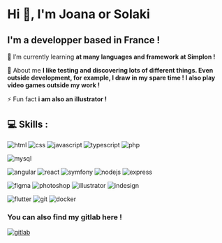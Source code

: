 # Hi 👋, I'm Joana or Solaki
## I'm a developper based in France !

🌱 I’m currently learning **at many languages and framework at Simplon !**

💬 About me **I like testing and discovering lots of different things. Even outside development, for example, I draw in my spare time ! I also play video games outside my work !**

⚡ Fun fact **i am also an illustrator !**

## 💻 Skills :
![html](https://img.shields.io/badge/HTML5-E34F26?style=for-the-badge&logo=html5&logoColor=white) ![css](https://img.shields.io/badge/CSS3-1572B6?style=for-the-badge&logo=css3&logoColor=white) ![javascript](https://img.shields.io/badge/JavaScript-323330?style=for-the-badge&logo=javascript&logoColor=F7DF1E) ![typescript](https://img.shields.io/badge/TypeScript-007ACC?style=for-the-badge&logo=typescript&logoColor=white) ![php](https://img.shields.io/badge/PHP-777BB4?style=for-the-badge&logo=php&logoColor=white)

![mysql](https://img.shields.io/badge/MySQL-005C84?style=for-the-badge&logo=mysql&logoColor=white)

![angular](https://img.shields.io/badge/Angular-DD0031?style=for-the-badge&logo=angular&logoColor=white) ![react](https://img.shields.io/badge/React-20232A?style=for-the-badge&logo=react&logoColor=61DAFB) ![symfony](https://img.shields.io/badge/Symfony-000000?style=for-the-badge&logo=Symfony&logoColor=white) ![nodejs](https://img.shields.io/badge/Node%20js-339933?style=for-the-badge&logo=nodedotjs&logoColor=white) ![express](https://img.shields.io/badge/Express%20js-000000?style=for-the-badge&logo=express&logoColor=white)

![figma](https://img.shields.io/badge/Figma-F24E1E?style=for-the-badge&logo=figma&logoColor=white) ![photoshop](https://img.shields.io/badge/Adobe%20Photoshop-31A8FF?style=for-the-badge&logo=Adobe%20Photoshop&logoColor=black) ![illustrator](https://img.shields.io/badge/Adobe%20Illustrator-FF9A00?style=for-the-badge&logo=adobe%20illustrator&logoColor=white)
 ![indesign](https://img.shields.io/badge/Adobe%20InDesign-FF3366?style=for-the-badge&logo=Adobe%20InDesign&logoColor=white)
  
![flutter](https://img.shields.io/badge/Flutter-02569B?style=for-the-badge&logo=flutter&logoColor=white) ![git](https://img.shields.io/badge/GIT-E44C30?style=for-the-badge&logo=git&logoColor=white) ![docker](https://img.shields.io/badge/Docker-2CA5E0?style=for-the-badge&logo=docker&logoColor=white)

### You can also find my gitlab here !
[![gitlab](https://img.shields.io/badge/GitLab-330F63?style=for-the-badge&logo=gitlab&logoColor=white)](https://gitlab.com/Solaki)
